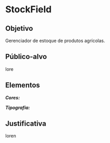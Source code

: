 # StockField
## Objetivo
Gerenciador de estoque de produtos agrícolas.

## Público-alvo
lore

## Elementos
***Cores:***

***Tipografia:***

## Justificativa
loren
